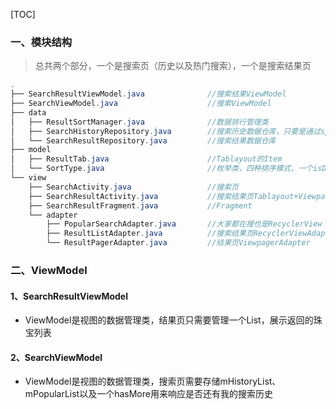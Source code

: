 [TOC]

### 一、模块结构

> 总共两个部分，一个是搜索页（历史以及热门搜索），一个是搜索结果页

```java
.
├── SearchResultViewModel.java				//搜索结果ViewModel
├── SearchViewModel.java					//搜索ViewModel
├── data
│   ├── ResultSortManager.java				//数据排行管理类
│   ├── SearchHistoryRepository.java		//搜索历史数据仓库，只要是通过sp获取数据
│   └── SearchResultRepository.java			//搜索结果数据仓库
├── model
│   ├── ResultTab.java						//Tablayout的Item
│   └── SortType.java						//枚举类，四种排序模式，一个isDown属性
└── view
    ├── SearchActivity.java					//搜索页
    ├── SearchResultActivity.java			//搜索结果页Tablayout+Viewpager+DrawerLayout
    ├── SearchResultFragment.java			//Fragment
    └── adapter
        ├── PopularSearchAdapter.java		//大家都在搜也是RecyclerView
        ├── ResultListAdapter.java			//搜索结果页RecyclerViewAdapter
        └── ResultPagerAdapter.java			//结果页ViewpagerAdapter
```



### 二、ViewModel

#### 1、SearchResultViewModel

- ViewModel是视图的数据管理类，结果页只需要管理一个List，展示返回的珠宝列表



#### 2、SearchViewModel

- ViewModel是视图的数据管理类，搜索页需要存储mHistoryList、mPopularList以及一个hasMore用来响应是否还有我的搜索历史